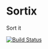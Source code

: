 # Sortix
Sort it

[![Build Status](https://travis-ci.com/Steffkn/Sortix.svg?branch=master)](https://travis-ci.com/Steffkn/Sortix)
